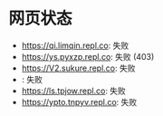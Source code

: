 # 网页状态
- https://qi.limqin.repl.co: 失败
- https://ys.pyxzp.repl.co: 失败 (403)
- https://V2.sukure.repl.co: 失败
- : 失败
- https://ls.tpjow.repl.co: 失败
- https://ypto.tnpyv.repl.co: 失败

